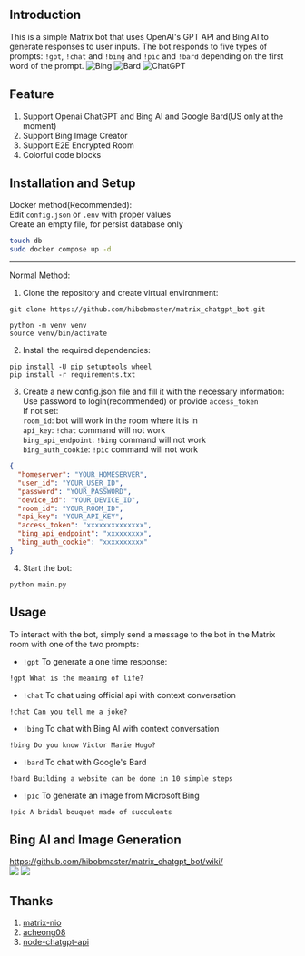 ## Introduction

This is a simple Matrix bot that uses OpenAI's GPT API and Bing AI to generate responses to user inputs. The bot responds to five types of prompts: `!gpt`, `!chat` and `!bing` and `!pic` and `!bard` depending on the first word of the prompt.
![Bing](https://user-images.githubusercontent.com/32976627/231073146-3e380217-a6a2-413d-9203-ab36965b909d.png)
![Bard](https://i.imgur.com/OCXEuaa.png)
![ChatGPT](https://i.imgur.com/kK4rnPf.jpeg)

## Feature

1. Support Openai ChatGPT and Bing AI and Google Bard(US only at the moment)
2. Support Bing Image Creator
3. Support E2E Encrypted Room
4. Colorful code blocks

## Installation and Setup

Docker method(Recommended):<br>
Edit `config.json` or `.env` with proper values <br>
Create an empty file, for persist database only<br>

```bash
touch db
sudo docker compose up -d
```

<hr>
Normal Method:<br>

1. Clone the repository and create virtual environment:

```
git clone https://github.com/hibobmaster/matrix_chatgpt_bot.git

python -m venv venv
source venv/bin/activate
```

2. Install the required dependencies:<br>

```
pip install -U pip setuptools wheel
pip install -r requirements.txt
```

3. Create a new config.json file and fill it with the necessary information:<br>
   Use password to login(recommended) or provide `access_token` <br>
   If not set:<br>
   `room_id`: bot will work in the room where it is in <br>
   `api_key`: `!chat` command will not work <br>
   `bing_api_endpoint`: `!bing` command will not work <br>
   `bing_auth_cookie`: `!pic` command will not work

```json
{
  "homeserver": "YOUR_HOMESERVER",
  "user_id": "YOUR_USER_ID",
  "password": "YOUR_PASSWORD",
  "device_id": "YOUR_DEVICE_ID",
  "room_id": "YOUR_ROOM_ID",
  "api_key": "YOUR_API_KEY",
  "access_token": "xxxxxxxxxxxxxx",
  "bing_api_endpoint": "xxxxxxxxx",
  "bing_auth_cookie": "xxxxxxxxxx"
}
```

4. Start the bot:

```
python main.py
```

## Usage

To interact with the bot, simply send a message to the bot in the Matrix room with one of the two prompts:<br>

- `!gpt` To generate a one time response:

```
!gpt What is the meaning of life?
```

- `!chat` To chat using official api with context conversation

```
!chat Can you tell me a joke?
```

- `!bing` To chat with Bing AI with context conversation

```
!bing Do you know Victor Marie Hugo?
```

- `!bard` To chat with Google's Bard
```
!bard Building a website can be done in 10 simple steps
```

- `!pic` To generate an image from Microsoft Bing

```
!pic A bridal bouquet made of succulents
```

## Bing AI and Image Generation


https://github.com/hibobmaster/matrix_chatgpt_bot/wiki/ <br>
![](https://i.imgur.com/KuYddd5.jpg)
![](https://i.imgur.com/3SRQdN0.jpg)

## Thanks
1. [matrix-nio](https://github.com/poljar/matrix-nio)
2. [acheong08](https://github.com/acheong08)
3. [node-chatgpt-api](https://github.com/waylaidwanderer/node-chatgpt-api)